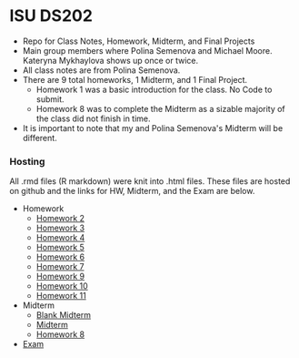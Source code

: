 # ISU DS202 
* Repo for Class Notes, Homework, Midterm, and Final Projects
* Main group members where Polina Semenova and Michael Moore. Kateryna Mykhaylova shows up once or twice.
* All class notes are from Polina Semenova.
* There are 9 total homeworks, 1 Midterm, and 1 Final Project.
  * Homework 1 was a basic introduction for the class. No Code to submit.
  * Homework 8 was to complete the Midterm as a sizable majority of the class did not finish in time.
* It is important to note that my and Polina Semenova's Midterm will be different.<br>

### Hosting
All .rmd files (R markdown) were knit into .html files. These files are hosted on github and the links for HW, Midterm, and the Exam are below.

* Homework
  * [Homework 2]()
  * [Homework 3]()
  * [Homework 4]()
  * [Homework 5]()
  * [Homework 6]()
  * [Homework 7]()
  * [Homework 9]()
  * [Homework 10]()
  * [Homework 11]()
* Midterm
  * [Blank Midterm]()
  * [Midterm]()
  * [Homework 8]()
* [Exam]()
